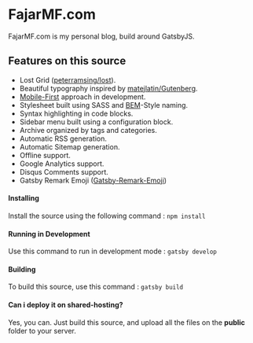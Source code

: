# FajarMF.com

FajarMF.com is my personal blog, build around GatsbyJS.

## Features on this source
+ Lost Grid ([peterramsing/lost](https://github.com/peterramsing/lost)).
+ Beautiful typography inspired by [matejlatin/Gutenberg](https://github.com/matejlatin/Gutenberg).
+ [Mobile-First](https://medium.com/@mrmrs_/mobile-first-css-48bc4cc3f60f) approach in development.
+ Stylesheet built using SASS and [BEM](http://getbem.com/naming/)-Style naming.
+ Syntax highlighting in code blocks.
+ Sidebar menu built using a configuration block.
+ Archive organized by tags and categories.
+ Automatic RSS generation.
+ Automatic Sitemap generation.
+ Offline support.
+ Google Analytics support.
+ Disqus Comments support.
+ Gatsby Remark Emoji ([Gatsby-Remark-Emoji](https://github.com/matchilling/gatsby-remark-emojis))

#### Installing
Install the source using the following command : `npm install`

#### Running in Development
Use this command to run in development mode : `gatsby develop`

#### Building
To build this source, use this command : `gatsby build`

#### Can i deploy it on shared-hosting?

Yes, you can. Just build this source, and upload all the files on the __public__ folder to your server.
